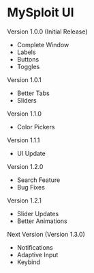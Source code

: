 # MySploit UI

Version 1.0.0 (Initial Release)
- Complete Window
- Labels
- Buttons
- Toggles

Version 1.0.1
- Better Tabs
- Sliders

Version 1.1.0
- Color Pickers

Version 1.1.1
- UI Update

Version 1.2.0
- Search Feature
- Bug Fixes

Version 1.2.1
- Slider Updates
- Better Animations

Next Version (Version 1.3.0)
- Notifications
- Adaptive Input
- Keybind
